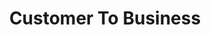 ---
title: Customer To Business
description: Docs for the C2B API
layout: ../../../layouts/MainLayout.astro
---